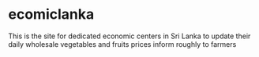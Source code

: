 # ecomiclanka
This is the site for dedicated economic centers in Sri Lanka to update their daily wholesale vegetables and fruits prices  inform roughly to farmers 
